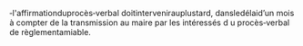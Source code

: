 ‐l'affirmationduprocès‐verbal doitintervenirauplustard, dansledélaid’un mois à compter de la transmission au maire par les intéressés d u procès‐verbal de règlementamiable.
